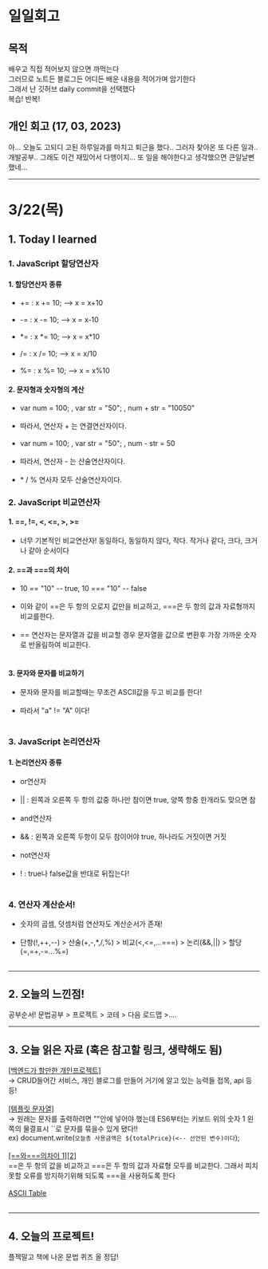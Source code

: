 # 일일회고

## 목적
배우고 직접 적어보지 않으면 까먹는다   
그러므로 노트든 블로그든 어디든 배운 내용을 적어가며 암기한다   
그래서 난 깃허브 daily commit을 선택했다   
복습! 반복!

## 개인 회고 (17, 03, 2023)
아... 오늘도 고되디 고된 하루일과를 마치고 퇴근을 했다.. 
그러자 찾아온 또 다른 일과.. 개발공부.. 
그래도 이건 재밌어서 다행이지... 또 일을 해야한다고 생각했으면 큰일날뻔했네...
- - - -
# 3/22(목)

## 1. Today I learned
###   1. JavaScript 할당연산자
####   1. 할당연산자 종류<br>
  * += : x += 10; --> x = x+10<br><br>
  * -= : x -= 10; --> x = x-10<br><br>
  * \*= : x \*= 10; --> x = x*10<br><br>
  * /= : x /= 10; --> x = x/10<br><br>
  * %= : x %= 10; --> x = x%10<br>
####   2. 문자형과 숫자형의 계산<br>
 * var num = 100; , var str = "50"; , num + str = "10050"<br><br>
  * 따라서, 연산자 + 는 연결연산자이다.<br><br>
 * var num = 100; , var str = "50"; , num - str = 50<br><br>
  * 따라서, 연산자 - 는 산술연산자이다.<br><br>
  * \* / % 연사자 모두 산술연산자이다.<br>

###   2. JavaScript 비교연산자
####   1. ==, !=, <, <=, >, >=<br>
 * 너무 기본적인 비교연산자! 동일하다, 동일하지 않다, 작다. 작거나 같다, 크다, 크거나 같아 순서이다<br>
####   2. ==과 ===의 차이<br>
 * 10 == "10" -- true, 10 === "10" -- false<br><br>
 * 이와 같이 ==은 두 항의 오로지 값만을 비교하고, ===은 두 항의 값과 자료형까지 비교를한다.<br><br>
 * == 연산자는 문자열과 값을 비교할 경우 문자열을 값으로 변환후 가장 가까운 숫자로 반올림하여 비교한다.<br><br>
####   3. 문자와 문자를 비교하기<br>
 * 문자와 문자를 비교할때는 무조건 ASCII값을 두고 비교를 한다! <br><br>
 * 따라서 "a" != "A" 이다! <br><br>
###   3. JavaScript 논리연산자
####   1. 논리연산자 종류<br>
 * or연산자<br><br>
  * || : 왼쪽과 오른쪽 두 항의 값중 하나만 참이면 true, 양쪽 항중 한개라도 맞으면 참<br><br>
 * and연산자<br><br>
  * && : 왼쪽과 오른쪽 두항이 모두 참이어야 true, 하나라도 거짓이면 거짓<br><br>
 * not연산자<br><br>
  * ! : true나 false값을 반대로 뒤집는다! <br><br>
###   4. 연산자 계산순서!
 * 숫자의 곱셈, 덧셈처럼 연산자도 계산순서가 존재!<br><br>
  * 단항(!,++,--) > 산술(+,-,\*,/,%) > 비교(<,<=,...===) > 논리(&&,||) > 할당(=,=+,-=...%=)<br><br>
- - - -

## 2. 오늘의 느낀점!
공부순서! 문법공부 > 프로젝트 > 코테 > 다음 로드맵 >....

- - - -

## 3. 오늘 읽은 자료 (혹은 참고할 링크, 생략해도 됨)
[[백엔드가 할만한 개인프로젝트]](https://okky.kr/articles/1327529) <br>
→ CRUD들어간 서비스, 개인 블로그를 만들어 거기에 알고 있는 능력들 접목, api 등등!<br><br>
[[템플릿 문자열]](https://angelplayer.tistory.com/112)<br>
→ 원래는 문자를 출력하려면 ""안에 넣어야 했는데 ES6부터는 키보드 위의 숫자 1 왼쪽의 물결표시 ``로 문자를 묶을수 있게 됐다!!<br>
ex) document.write(`오늘총 사용금액은 ${totalPrice}(<-- 선언된 변수)이다`);<br><br>
[[==와===의차이 1]](https://velog.io/@filoscoder/-%EC%99%80-%EC%9D%98-%EC%B0%A8%EC%9D%B4-oak1091tes)[[2]](https://engineer-mole.tistory.com/126)<br>
==은 두 항의 값을 비교하고 ===은 두 항의 값과 자료형 모두를 비교한다. 그래서 피치못할 오류를 방지하기위해 되도록 ===을 사용하도록 한다<br><br>
[ASCII Table](https://www.asciitable.com/)<br><br>

- - - -

## 4. 오늘의 프로젝트!

플젝말고 책에 나온 문법 퀴즈 올 정답!
